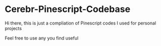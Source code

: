 # Cerebr-Pinescript-Codebase

Hi there, this is just a compliation of Pinescript codes I used for personal projects

Feel free to use any you find useful

